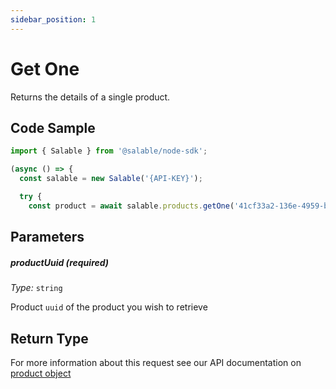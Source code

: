 ```yaml
---
sidebar_position: 1
---
```


# Get One

Returns the details of a single product.

## Code Sample

```typescript
import { Salable } from '@salable/node-sdk';

(async () => {
  const salable = new Salable('{API-KEY}');

  try {
    const product = await salable.products.getOne('41cf33a2-136e-4959-b5c7-73889ab94eff');

```

## Parameters

##### productUuid (_required_)

_Type:_ `string`

Product `uuid` of the product you wish to retrieve

## Return Type

For more information about this request see our API documentation on [product object](https://docs.salable.app/api#tag/Products/operation/getProductByUuid)
